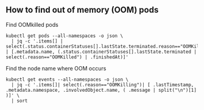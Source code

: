 ## How to find out of memory (OOM) pods


Find OOMkilled pods
```
kubectl get pods --all-namespaces -o json \
  | jq -c '.items[] | select(.status.containerStatuses[].lastState.terminated.reason=="OOMKilled") | [.metadata.name, (.status.containerStatuses[].lastState.terminated | select(.reason=="OOMKilled") | .finishedAt)]'
```

Find the node name where OOM occurs 
```
kubectl get events --all-namespaces -o json \
  | jq -c '.items[]| select(.reason=="OOMKilling")| [ .lastTimestamp, .metadata.namespace, .involvedObject.name, ( .message | split("\n")[1] )]' \
  | sort
```

